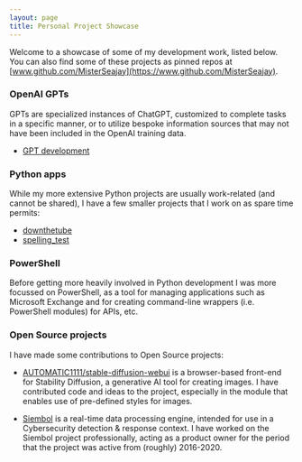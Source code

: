 ```yaml
---
layout: page
title: Personal Project Showcase
---
```


Welcome to a showcase of some of my development work, listed below. You can also
find some of these projects as pinned repos at
[www.github.com/MisterSeajay](https://www.github.com/MisterSeajay).

### OpenAI GPTs

GPTs are specialized instances of ChatGPT, customized to complete tasks in a
specific manner, or to utilize bespoke information sources that may not have
been included in the OpenAI training data.

* [GPT development](https://gpt.joynt.co.uk)

### Python apps

While my more extensive Python projects are usually work-related (and cannot be
shared), I have a few smaller projects that I work on as spare time permits:

* [downthetube](./downthetube.md)
* [spelling_test](./spelling_test.md)

### PowerShell

Before getting more heavily involved in Python development I was more focussed
on PowerShell, as a tool for managing applications such as Microsoft Exchange
and for creating command-line wrappers (i.e. PowerShell modules) for APIs, etc.

### Open Source projects

I have made some contributions to Open Source projects:

* [AUTOMATIC1111/stable-diffusion-webui](https://github.com/AUTOMATIC1111/stable-diffusion-webui)
is a browser-based front-end for Stability Diffusion, a generative AI tool for
creating images. I have contributed code and ideas to the project, especially in
the module that enables use of pre-defined styles for images.

* [Siembol](https://siembol.io/) is a real-time data processing engine, intended
for use in a Cybersecurity detection & response context. I have worked on the
Siembol project professionally, acting as a product owner for the period that
the project was active from (roughly) 2016-2020.
